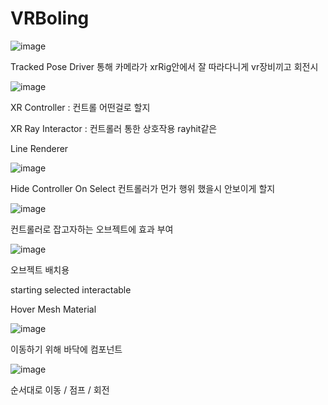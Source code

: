 # VRBoling

![image](https://user-images.githubusercontent.com/80494367/127078812-f80f7938-7088-4c58-985a-17e16d633662.png)

Tracked Pose Driver 통해 카메라가 xrRig안에서 잘 따라다니게  vr장비끼고 회전시

![image](https://user-images.githubusercontent.com/80494367/127078946-6d95c9e9-88f7-457d-8af2-f263b3fb2fa0.png)

XR Controller : 컨트롤 어떤걸로 할지

XR Ray Interactor : 컨트롤러 통한 상호작용  rayhit같은

Line Renderer



![image](https://user-images.githubusercontent.com/80494367/127079211-1525bd7f-3004-42a4-94e8-27c87694d0f6.png)

Hide Controller On Select  컨트롤러가 먼가 행위 했을시  안보이게 할지

![image](https://user-images.githubusercontent.com/80494367/127079442-f2d82466-fb82-48b3-a5e4-6851049e7d0c.png)

컨트롤러로 잡고자하는 오브젝트에  효과 부여


![image](https://user-images.githubusercontent.com/80494367/127079673-855d0051-33eb-442e-82fa-1ffc6afbed7d.png)

오브젝트 배치용

starting selected interactable

Hover Mesh Material


![image](https://user-images.githubusercontent.com/80494367/127080031-75aeb572-d2ea-4b50-8745-a7e908b56a70.png)

이동하기 위해 바닥에 컴포넌트


![image](https://user-images.githubusercontent.com/80494367/127080166-5899530f-4dd6-4064-8810-7cab6319dd98.png)

순서대로
이동 / 점프 / 회전
